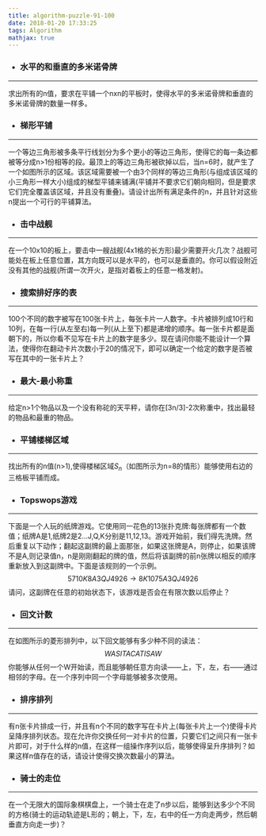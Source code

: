 ```yaml
---
title: algorithm-puzzle-91-100
date: 2018-01-20 17:33:25
tags: Algorithm 
mathjax: true
---
```

- ### 水平的和垂直的多米诺骨牌

---
求出所有的n值，要求在平铺一个nxn的平板时，使得水平的多米诺骨牌和垂直的多米诺骨牌的数量一样多。 
- ### 梯形平铺

---
一个等边三角形被多条平行线划分为多个更小的等边三角形，使得它的每一条边都被等分成n>1份相等的段。最顶上的等边三角形被砍掉以后，当n=6时，就产生了一个如图所示的区域。该区域需要被一个由3个同样的等边三角形(与组成该区域的小三角形一样大小)组成的梯型平铺来铺满(平铺并不要求它们朝向相同，但是要求它们完全覆盖该区域，并且没有重叠)。请设计出所有满足条件的n，并且针对这些n提出一个可行的平铺算法。
- ### 击中战舰

---
在一个10x10的板上，要击中一艘战舰(4x1格的长方形)最少需要开火几次？战舰可能处在板上任意位置，其方向既可以是水平的，也可以是垂直的。你可以假设附近没有其他的战舰(所谓一次开火，是指对着板上的任意一格发射)。
- ### 搜索排好序的表

---
100个不同的数字被写在100张卡片上，每张卡片一人数字。卡片被排列成10行和10列，在每一行(从左至右)每一列(从上至下)都是递增的顺序。每一张卡片都是面朝下的，所以你看不见写在卡片上的数字是多少。现在请问你能不能设计一个算法，使得你在翻动卡片次数小于20的情况下，即可以确定一个给定的数字是否被写在其中的一张卡片上？
- ### 最大-最小称重

---
给定n>1个物品以及一个没有称砣的天平秤，请你在[3n/3]-2次称重中，找出最轻的物品和最重的物品。
- ### 平铺楼梯区域

---
找出所有的n值(n>1),使得楼梯区域$S_n$（如图所示为n=8的情形）能够使用右边的三格板平铺而成。
- ### Topswops游戏

---
下面是一个人玩的纸牌游戏。它使用同一花色的13张扑克牌:每张牌都有一个数值；纸牌A是1,纸牌2是2...J,Q,K分别是11,12,13。游戏开始前，我们得先洗牌。然后重复以下动作；翻起这副牌的最上面那张，如果这张牌是A，则停止，如果该牌不是A,则记录值n，n是刚刚翻起的牌的值，然后将该副牌的前n张牌以相反的顺序重新放入到这副牌中。下面是该规则的一个示例。
$$5 7 1 0 K 8 A 3 Q J 4 9 2 6 \to 8 K 1 0 7 5 A 3 Q J 4 9 2 6 $$
请问，这副牌在任意的初始状态下，该游戏是否会在有限次数以后停止？
- ### 回文计数

---
在如图所示的菱形排列中，以下回文能够有多少种不同的读法：
$$WASITACATISAW$$
你能够从任何一个W开始读，而且能够朝任意方向读——上，下，左，右——通过相邻的字母。在一个序列中同一个字母能够被多次使用。
- ### 排序排列

---
有n张卡片排成一行，并且有n个不同的数字写在卡片上(每张卡片上一个)使得卡片呈降序排列状态。现在允许你交换任何一对卡片的位置，只要它们之间只有一张卡片即可，对于什么样的n值，在这样一组操作序列以后，能够使得呈升序排列？如果这样n值存在的话，请设计使得交换次数最小的算法。
- ### 骑士的走位

---
在一个无限大的国际象棋棋盘上，一个骑士在走了n步以后，能够到达多少个不同的方格(骑士的运动轨迹是L形的；朝上，下，左，右中的任一方向走两步，然后朝垂直方向走一步)？
